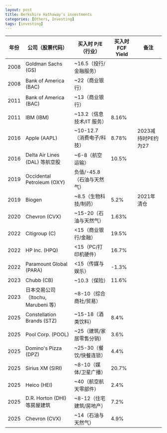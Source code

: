 ```yaml
---
layout: post
title: Berkshire Hathaway's investments
categories: [Others, Investing]
tags: [investing]
---
```



| 年份 | 公司（股票代码）                    | 买入时 P/E（行业）         | 买入时 FCF Yield | 备注               |
| ---- | ----------------------------------- | -------------------------- | ---------------- | ------------------ |
| 2008 | Goldman Sachs (GS)                  | ~16.5（投行/金融服务）     |                  |                    |
| 2008 | Bank of America (BAC)               | ~22（商业银行）            |                  |                    |
| 2011 | Bank of America (BAC)               | ~13（商业银行）            |                  |                    |
| 2011 | IBM (IBM)                           | ~13.2（信息技术/IT 服务）  | 8.16%            |                    |
| 2016 | Apple (AAPL)                        | ~10-12.7（消费电子/科技）  | 8.78%            | 2023减持时PE约为27 |
| 2016 | Delta Air Lines (DAL) 等航空股      | ~6-8（航空运输）           | 10.5%            |                    |
| 2019 | Occidental Petroleum (OXY)          | 负值/-45.8（石油与天然气） |                  |                    |
| 2019 | Biogen                              | ~8.5（生物科技/制药）      | 5.2%             | 2021年清仓         |
| 2020 | Chevron (CVX)                       | ~15-20（石油与天然气）     | 1.63%            |                    |
| 2022 | Citigroup (C)                       | <15（商业银行/金融）       | 19.5%            |                    |
| 2022 | HP Inc. (HPQ)                       | <15（PC/打印机硬件）       | 16.7%            |                    |
| 2022 | Paramount Global (PARA)             | <15（传媒与娱乐）          | -1.3%            |                    |
| 2023 | Chubb (CB)                          | ~10.3（保险）              | 11.6%            |                    |
| 2023 | 日本交易公司（Itochu, Marubeni 等） | ~8-10（综合商社/贸易）     |                  |                    |
| 2025 | Constellation Brands (STZ)          | ~15-18（酒类饮料）         | 8.4%             |                    |
| 2025 | Pool Corp. (POOL)                   | ~25（建筑/家居零售分销）   | 3.6%             |                    |
| 2025 | Domino's Pizza (DPZ)                | ~25-30（餐饮/快餐连锁）    | 4.4%             |                    |
| 2025 | Sirius XM (SIRI)                    | ~8-10（媒体/卫星广播）     | 20.7%            |                    |
| 2025 | Heico (HEI)                         | ~40（航空航天零部件）      | 2.4%             |                    |
| 2025 | D.R. Horton (DHI) 等房屋建筑        | ~8-12（住宅建筑/房地产）   | 7.2%             |                    |
| 2025 | Chevron (CVX)                       | ~14（石油与天然气）        | 4.9%             |                    |
